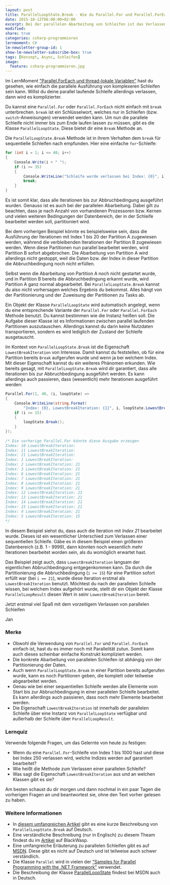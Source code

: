 ```yaml
---
layout: post
title: ParallelLoopState.Break - Wie du Parallel.For und Parallel.ForEach verlassen kannst
date: 2015-10-12T06:00:00+02:00
excerpt: Bei der parallelen Abarbeitung von Schleifen ist das Verlassen komplizierter.
modified:
share: true
categories: csharp-programmieren
lernmoment: C#
lm-newsletter-group-id: 1
show-lm-newsletter-subscribe-box: true
tags: [Konzept, Async, Schleifen]
image:
  feature: csharp-programmieren.jpg
---
```


Im LernMoment ["Parallel.ForEach und thread-lokale Variablen"](/csharp-programmieren/parallel-foreach-und-threadlokale-daten/) hast du gesehen, wie einfach die parallele Ausführung von komplexeren Schleifen sein kann. Willst du deine parallel laufende Schleife allerdings verlassen, dann wird es komplizierter.

Du kannst eine `Parallel.For` oder `Parallel.ForEach` nicht einfach mit `break` unterbrechen. `break` ist ein Schlüsselwort, welches nur in Schleifen (bzw. `switch`-Anweisungen) verwendet werden kann. Um nun die parallele Schleife nicht immer bis zum Ende laufen lassen zu müssen, gibt es die Klasse `ParallelLoopState`. Diese bietet dir eine `Break` Methode an.

Die `ParallelLoopState.Break` Methode ist in ihrem Verhalten dem `break` für sequentielle Schleifen nach empfunden. Hier eine einfache `for`-Schleife:

```cs
for (int i = 1; i <= 40; i++)
{
    Console.Write(i + " ");
    if (i >= 35)
    {
        Console.WriteLine("Schleife wurde verlassen bei Index: {0}", i);
        break;
    }
}
```

Es ist somit klar, dass alle Iterationen bis zur Abbruchbedingung ausgeführt wurden. Genauso ist es auch bei der parallelen Abarbeitung. Dabei gilt zu beachten, dass je nach Anzahl von vorhandenen Prozessoren bzw. Kernen und vielen weiteren Bedingungen der Datenbereich, der in der Schleife bearbeitet werden soll, partitioniert wird. 

Bei dem vorherigen Beispiel könnte es beispielsweise sein, dass die Ausführung der Iterationen mit Index 1 bis 20 der Partition A zugewiesen werden, während die verbleibenden Iterationen der Partition B zugewiesen werden. Wenn diese Partitionen nun parallel bearbeitet werden, wird Partition B sofort abgebrochen. Die Abarbeitung von Partition A wird allerdings nicht gestoppt, weil die Daten bzw. der Index in dieser Partition die Abbruchbedingung noch nicht erfüllen.

Selbst wenn die Abarbeitung von Partition A noch nicht gestartet wurde, und in Partition B bereits die Abbruchbedingung erkannt wurde, wird Partition A ganz normal abgearbeitet. Bei `ParallelLoopState.Break` kannst du also nicht vorhersagen welches Ergebnis du bekommst. Alles hängt von der Partitionierung und der Zuweisung der Partitionen zu Tasks ab.

Ein Objekt der Klasse `ParallelLoopState` wird automatisch angelegt, wenn du eine entsprechende Variante der `Parallel.For` oder `Parallel.ForEach` Methode benutzt. Du kannst bestimmen wie die Instanz heißen soll. Die Aufgabe dieser Klasse ist es Informationen zwischen parallel laufenden Partitionen auszutauschen. Allerdings kannst du darin keine Nutzdaten transportieren, sondern es wird lediglich der Zustand der Schleife ausgetauscht.

Im Kontext von `ParallelLoopState.Break` ist die Eigenschaft `LowestBreakIteration` von Interesse. Damit kannst du feststellen, ob für eine Partition bereits `Break` aufgerufen wurde und wenn ja bei welchem Index. Mit dieser Eigenschaft kannst du ein weiteres Phänomen erkunden. Wie bereits gesagt, mit `ParallelLoopState.Break` wird dir garantiert, dass alle Iterationen bis zur Abbruchbedingung ausgeführt werden. Es kann allerdings auch passieren, dass (wesentlich) mehr Iterationen ausgeführt werden:

```cs
Parallel.For(1, 40, (i, loopState) =>
{
    Console.WriteLine(string.Format(
        "Index: {0}, LowestBreakIteration: {1}", i, loopState.LowestBreakIteration));
    if (i >= 15)
    {
        loopState.Break();
    }
});
 
/* Die vorherige Parallel.For könnte diese Ausgabe erzeugen              
Index: 10 LowestBreakIteration: 
Index: 11 LowestBreakIteration: 
Index: 21 LowestBreakIteration: 
Index: 1 LowestBreakIteration: 
Index: 2 LowestBreakIteration: 21
Index: 3 LowestBreakIteration: 21
Index: 6 LowestBreakIteration: 21
Index: 7 LowestBreakIteration: 21
Index: 8 LowestBreakIteration: 21
Index: 9 LowestBreakIteration: 21
Index: 12 LowestBreakIteration: 21
Index: 13 LowestBreakIteration: 21
Index: 14 LowestBreakIteration: 21
Index: 15 LowestBreakIteration: 21
Index: 4 LowestBreakIteration: 21
Index: 5 LowestBreakIteration: 15
*/
```

In diesem Beispiel siehst du, dass auch die Iteration mit *Index 21* bearbeitet wurde. Dieses ist ein wesentlicher Unterschied zum Verlassen einer sequentiellen Schleife. Gäbe es in diesem Beispiel einen größeren Datenbereich (z.B. 1 - 9999), dann könnten noch wesentlich mehr Iterationen bearbeitet worden sein, als du womöglich erwartet hast.

Das Beispiel zeigt auch, dass `LowestBreakIteration` langsam der eigentlichen Abbruchbedingung entgegenkommen kann. Da durch die Partitionierung die Abbruchbedingung (`i >= 15`) für eine Partition sofort erfüllt war (bei `i == 21`), wurde diese Iteration erstmal als `LowestBreakIteration` benutzt. Möchtest du nach der parallelen Schleife wissen, bei welchem Index aufgehört wurde, stellt dir ein Objekt der Klasse `ParallelLoopResult` diesen Wert in seinr `LowestBreakIteration` bereit.

Jetzt erstmal viel Spaß mit dem vorzeitigem Verlassen von parallelen Schleifen

Jan

### Merke

-	Obwohl die Verwendung von `Parallel.For` und `Parallel.ForEach` einfach ist, hast du es immer noch mit Parallelität zutun. Somit kann auch dieses scheinbar einfache Konstrukt kompliziert werden.
-	Die konkrete Abarbeitung von parallelen Schleifen ist abhängig von der Partitionierung der Daten.
-	Auch wenn `ParallelLoopState.Break` in einer Partition bereits aufgerufen wurde, kann es noch Partitionen geben, die komplett oder teilweise abgearbeitet werden.
-	Genau wie bei einer sequentiellen Schleife werden alle Elemente vom Start bis zur Abbruchbedingung in einer parallelen Schleife bearbeitet. Es kann allerdings auch passieren, dass noch mehr Elemente bearbeitet werden.
-	Die Eigenschaft `LowestBreakIteration` ist innerhalb der parallelen Schleife über eine Instanz von `ParallelLoopState` verfügbar und außerhalb der Schleife über `ParallelLoopResult`.

### Lernquiz 

Verwende folgende Fragen, um das Gelernte von heute zu festigen:

-	Wenn du eine `Parallel.For`-Schleife von Index 1 bis 1000 hast und diese bei Index 250 verlassen wird, welche Indizes werden auf garantiert bearbeitet?
-	Wie heißt die Methode zum Verlassen einer parallelen Schleife?
-	Was sagt die Eigenschaft `LowestBreakIteration` aus und an welchen Klassen gibt es sie?

Am besten schaust du dir morgen und dann nochmal in ein paar Tagen die vorherigen Fragen an und beantwortest sie, ohne den Text vorher gelesen zu haben.

### Weitere Informationen

-	In [diesem umfangreichen Artikel](https://magazin.c-plusplus.net/artikel/Parallelisierung%20mit%20.NET%204.0%20-%20Teil%20I) gibt es eine kurze Beschreibung von `ParallelLoopState.Break` auf Deutsch.
-	Eine verständliche Beschreibung (nur in Englisch) zu diesem Theam findest du im [Artikel](http://www.blackwasp.co.uk/ParallelLoopBreak.aspx) auf BlackWasp.
-	Eine umfangreiche Erläuterung zu parallelen Schleifen gibt es auf [MSDN](https://msdn.microsoft.com/en-us/library/ff963552.aspx). Diese gibt es nicht auf Deutsch und ist teilweise auch schwer verständlich.
-	Die Klasse `Parallel` wird in vielen der ["Samples for Parallel Programming with the .NET Framework"](https://code.msdn.microsoft.com/ParExtSamples) verwendet.
-	Die Beschreibung der Klasse [ParallelLoopState](https://msdn.microsoft.com/de-de/library/system.threading.tasks.parallelloopstate(v=vs.110).aspx) findest bei MSDN auch in Deutsch.
